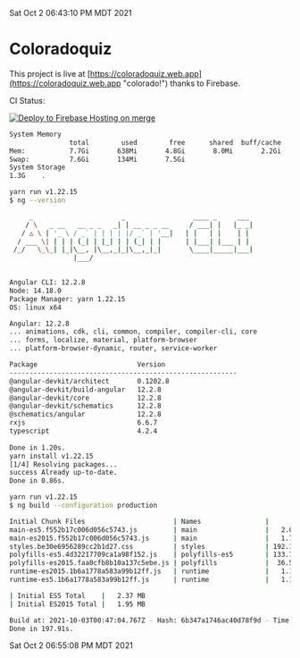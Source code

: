 Sat Oct  2 06:43:10 PM MDT 2021

# Coloradoquiz


This project is live at [https://coloradoquiz.web.app](https://coloradoquiz.web.app "colorado!") thanks to Firebase.

CI Status: 

[![Deploy to Firebase Hosting on merge](https://github.com/teamkushal/coloradoquiz/actions/workflows/firebase-hosting-merge.yml/badge.svg)](https://github.com/teamkushal/coloradoquiz/actions/workflows/firebase-hosting-merge.yml)

```bash
System Memory
               total        used        free      shared  buff/cache   available
Mem:           7.7Gi       638Mi       4.8Gi       8.0Mi       2.2Gi       6.7Gi
Swap:          7.6Gi       134Mi       7.5Gi
System Storage
1.3G	.
```
```bash
yarn run v1.22.15
$ ng --version

     _                      _                 ____ _     ___
    / \   _ __   __ _ _   _| | __ _ _ __     / ___| |   |_ _|
   / △ \ | '_ \ / _` | | | | |/ _` | '__|   | |   | |    | |
  / ___ \| | | | (_| | |_| | | (_| | |      | |___| |___ | |
 /_/   \_\_| |_|\__, |\__,_|_|\__,_|_|       \____|_____|___|
                |___/
    

Angular CLI: 12.2.8
Node: 14.18.0
Package Manager: yarn 1.22.15
OS: linux x64

Angular: 12.2.8
... animations, cdk, cli, common, compiler, compiler-cli, core
... forms, localize, material, platform-browser
... platform-browser-dynamic, router, service-worker

Package                         Version
---------------------------------------------------------
@angular-devkit/architect       0.1202.8
@angular-devkit/build-angular   12.2.8
@angular-devkit/core            12.2.8
@angular-devkit/schematics      12.2.8
@schematics/angular             12.2.8
rxjs                            6.6.7
typescript                      4.2.4
    
Done in 1.20s.
yarn install v1.22.15
[1/4] Resolving packages...
success Already up-to-date.
Done in 0.86s.
```
```bash
yarn run v1.22.15
$ ng build --configuration production

Initial Chunk Files                      | Names                |      Size
main-es5.f552b17c006d056c5743.js         | main                 |   2.05 MB
main-es2015.f552b17c006d056c5743.js      | main                 |   1.73 MB
styles.be30e6956289cc2b1d27.css          | styles               | 192.19 kB
polyfills-es5.4d32217709ca1a98f152.js    | polyfills-es5        | 133.75 kB
polyfills-es2015.faa0cfb8b10a137c5ebe.js | polyfills            |  36.55 kB
runtime-es2015.1b6a1778a583a99b12ff.js   | runtime              |   1.17 kB
runtime-es5.1b6a1778a583a99b12ff.js      | runtime              |   1.17 kB

| Initial ES5 Total    |   2.37 MB
| Initial ES2015 Total |   1.95 MB

Build at: 2021-10-03T00:47:04.767Z - Hash: 6b347a1746ac40d78f9d - Time: 191751ms
Done in 197.91s.
```
Sat Oct  2 06:55:08 PM MDT 2021
